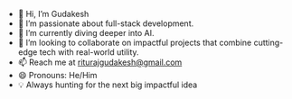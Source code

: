 - 👋 Hi, I’m Gudakesh  
- 👀 I’m passionate about full-stack development.  
- 🌱 I’m currently diving deeper into AI.
- 💞 I’m looking to collaborate on impactful projects that combine cutting-edge tech with real-world utility.  
- 📫 Reach me at riturajgudakesh@gmail.com
- 😄 Pronouns: He/Him  
- 💡 Always hunting for the next big impactful idea
